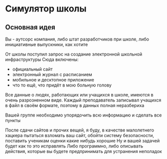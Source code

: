 # Симулятор школы

## Основная идея
Вы - аутсорс компания, либо штат разработчиков при школе, либо инициативные выпускники, как хотите

От школы поступил запрос на создание электронной школьной инфраструктуры
Сюда включены:
- официальный сайт
- электронный журнал с расписанием
- мобильное и десктопное приложение
- что то ещё, что придёт в мою больную голову

Все данные о людях, работающих или учащихся в школе, имеются в очень разрозненном виде. Каждый преподаватель записывал учащихся в файл в своём формате, поэтому в данных полная неразбериха

Вашей группе необходимо упорядочить всю информацию и сделать все пункты

После сдачи сайтов и прочих вещей, я буду, в качестве малолетнего хацкера пытаться взломать ваш сайт, обойти систему безопасности, поставить ученикам оценки какие нибудь хорошие
Ну и вашей задачей будет как то это исправлять
Либо программно, либо описывать действия, которые вы будете предпринимать для устранения неполадок
